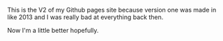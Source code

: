 This is the V2 of my Github pages site because version one was made in like 2013 and I was really bad at everything back then. 

Now I'm a little better hopefully.